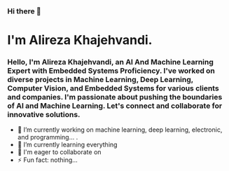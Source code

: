 ### Hi there 👋
<h1>I'm Alireza Khajehvandi.</h1>

<h3>
  Hello, I'm Alireza Khajehvandi, an <span>AI</span> And
  <span>Machine Learning</span> Expert with
  <span>Embedded Systems</span> Proficiency. I've worked on diverse
  <span>projects</span> in <span>Machine Learning</span>,
  <span>Deep Learning</span>, <span>Computer Vision</span>, and
  <span>Embedded Systems</span> for various clients and companies. I'm
  passionate about pushing the boundaries of <span>AI</span> and
  <span>Machine Learning</span>. Let's connect and collaborate for
  innovative solutions.
<!--   <a href="{% url 'resume_index' %}#about">more about me.</a> -->
</h3>
<!--
**Alireza-Khajehvandi/Alireza-Khajehvandi** is a ✨ _special_ ✨ repository because its `README.md` (this file) appears on your GitHub profile.
-->

- 🔭 I’m currently working on machine learning, deep learning, electronic, and programming... .
- 🌱 I’m currently learning everything
- 👯 I'm eager to collaborate on
- ⚡ Fun fact: nothing...

<!--
**Alireza-Khajehvandi/Alireza-Khajehvandi** is a ✨ _special_ ✨ repository because its `README.md` (this file) appears on your GitHub profile.

Here are some ideas to get you started:

- 🔭 I’m currently working on ...
- 🌱 I’m currently learning ...
- 👯 I’m looking to collaborate on ...
- 🤔 I’m looking for help with ...
- 💬 Ask me about ...
- 📫 How to reach me: ...
- 😄 Pronouns: ...
- ⚡ Fun fact: ...
-->
